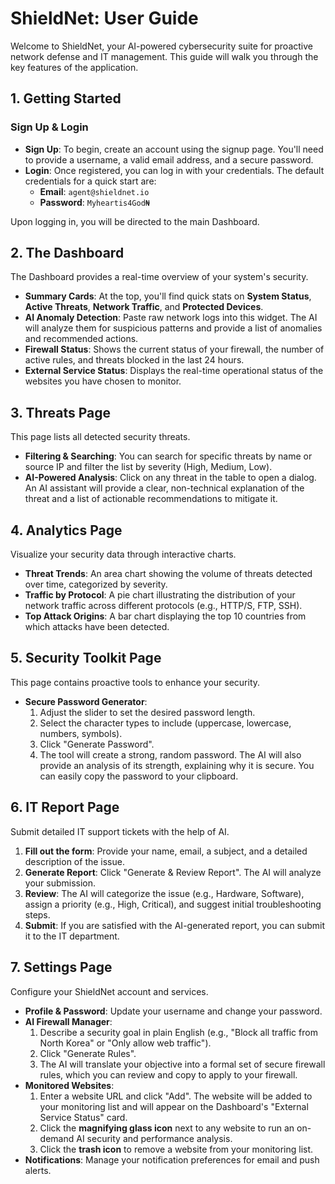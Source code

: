 # ShieldNet: User Guide

Welcome to ShieldNet, your AI-powered cybersecurity suite for proactive network defense and IT management. This guide will walk you through the key features of the application.

## 1. Getting Started

### Sign Up & Login
- **Sign Up**: To begin, create an account using the signup page. You'll need to provide a username, a valid email address, and a secure password.
- **Login**: Once registered, you can log in with your credentials. The default credentials for a quick start are:
  - **Email**: `agent@shieldnet.io`
  - **Password**: `Myheartis4God₦`

Upon logging in, you will be directed to the main Dashboard.

## 2. The Dashboard

The Dashboard provides a real-time overview of your system's security.

- **Summary Cards**: At the top, you'll find quick stats on **System Status**, **Active Threats**, **Network Traffic**, and **Protected Devices**.
- **AI Anomaly Detection**: Paste raw network logs into this widget. The AI will analyze them for suspicious patterns and provide a list of anomalies and recommended actions.
- **Firewall Status**: Shows the current status of your firewall, the number of active rules, and threats blocked in the last 24 hours.
- **External Service Status**: Displays the real-time operational status of the websites you have chosen to monitor.

## 3. Threats Page

This page lists all detected security threats.

- **Filtering & Searching**: You can search for specific threats by name or source IP and filter the list by severity (High, Medium, Low).
- **AI-Powered Analysis**: Click on any threat in the table to open a dialog. An AI assistant will provide a clear, non-technical explanation of the threat and a list of actionable recommendations to mitigate it.

## 4. Analytics Page

Visualize your security data through interactive charts.

- **Threat Trends**: An area chart showing the volume of threats detected over time, categorized by severity.
- **Traffic by Protocol**: A pie chart illustrating the distribution of your network traffic across different protocols (e.g., HTTP/S, FTP, SSH).
- **Top Attack Origins**: A bar chart displaying the top 10 countries from which attacks have been detected.

## 5. Security Toolkit Page

This page contains proactive tools to enhance your security.

- **Secure Password Generator**: 
  1.  Adjust the slider to set the desired password length.
  2.  Select the character types to include (uppercase, lowercase, numbers, symbols).
  3.  Click "Generate Password".
  4.  The tool will create a strong, random password. The AI will also provide an analysis of its strength, explaining why it is secure. You can easily copy the password to your clipboard.

## 6. IT Report Page

Submit detailed IT support tickets with the help of AI.

1.  **Fill out the form**: Provide your name, email, a subject, and a detailed description of the issue.
2.  **Generate Report**: Click "Generate & Review Report". The AI will analyze your submission.
3.  **Review**: The AI will categorize the issue (e.g., Hardware, Software), assign a priority (e.g., High, Critical), and suggest initial troubleshooting steps.
4.  **Submit**: If you are satisfied with the AI-generated report, you can submit it to the IT department.

## 7. Settings Page

Configure your ShieldNet account and services.

- **Profile & Password**: Update your username and change your password.
- **AI Firewall Manager**: 
  1.  Describe a security goal in plain English (e.g., "Block all traffic from North Korea" or "Only allow web traffic").
  2.  Click "Generate Rules".
  3.  The AI will translate your objective into a formal set of secure firewall rules, which you can review and copy to apply to your firewall.
- **Monitored Websites**:
  1.  Enter a website URL and click "Add". The website will be added to your monitoring list and will appear on the Dashboard's "External Service Status" card.
  2.  Click the **magnifying glass icon** next to any website to run an on-demand AI security and performance analysis.
  3.  Click the **trash icon** to remove a website from your monitoring list.
- **Notifications**: Manage your notification preferences for email and push alerts.
